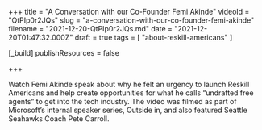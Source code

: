 +++
title = "A Conversation with our Co-Founder Femi Akinde"
videoId = "QtPIp0r2JQs"
slug = "a-conversation-with-our-co-founder-femi-akinde"
filename = "2021-12-20-QtPIp0r2JQs.md"
date = "2021-12-20T01:47:32.000Z"
draft = true
tags = [ "about-reskill-americans" ]

[_build]
publishResources = false

+++

Watch Femi Akinde speak about why he felt an urgency to launch Reskill Americans and help create opportunities for what he calls “undrafted free agents” to get into the tech industry.  The video was filmed as part of Microsoft’s internal speaker series, Outside in, and also featured Seattle Seahawks Coach Pete Carroll.
